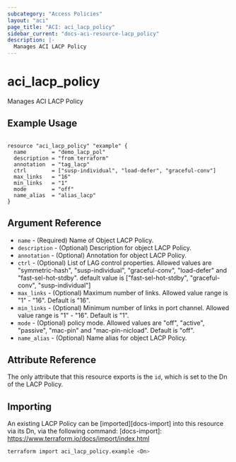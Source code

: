 ```yaml
---
subcategory: "Access Policies"
layout: "aci"
page_title: "ACI: aci_lacp_policy"
sidebar_current: "docs-aci-resource-lacp_policy"
description: |-
  Manages ACI LACP Policy
---
```


# aci_lacp_policy

Manages ACI LACP Policy

## Example Usage

```hcl

resource "aci_lacp_policy" "example" {
  name        = "demo_lacp_pol"
  description = "from terraform"
  annotation  = "tag_lacp"
  ctrl        = ["susp-individual", "load-defer", "graceful-conv"]
  max_links   = "16"
  min_links   = "1"
  mode        = "off"
  name_alias  = "alias_lacp"
}

```

## Argument Reference

- `name` - (Required) Name of Object LACP Policy.
- `description` - (Optional) Description for object LACP Policy.
- `annotation` - (Optional) Annotation for object LACP Policy.
- `ctrl` - (Optional) List of LAG control properties. Allowed values are "symmetric-hash", "susp-individual", "graceful-conv", "load-defer" and "fast-sel-hot-stdby". default value is \["fast-sel-hot-stdby", "graceful-conv", "susp-individual"\]
- `max_links` - (Optional) Maximum number of links. Allowed value range is "1" - "16". Default is "16".
- `min_links` - (Optional) Minimum number of links in port channel. Allowed value range is "1" - "16". Default is "1".
- `mode` - (Optional) policy mode. Allowed values are "off", "active", "passive", "mac-pin" and "mac-pin-nicload". Default is "off".
- `name_alias` - (Optional) Name alias for object LACP Policy.

## Attribute Reference

The only attribute that this resource exports is the `id`, which is set to the
Dn of the LACP Policy.

## Importing

An existing LACP Policy can be [imported][docs-import] into this resource via its Dn, via the following command:
[docs-import]: <https://www.terraform.io/docs/import/index.html>

```bash
terraform import aci_lacp_policy.example <Dn>
```

